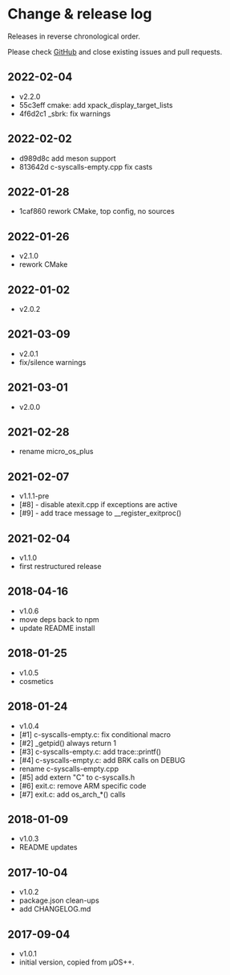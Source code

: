 # Change & release log

Releases in reverse chronological order.

Please check
[GitHub](https://github.com/micro-os-plus/libs-c-xpack/issues/)
and close existing issues and pull requests.

## 2022-02-04

- v2.2.0
- 55c3eff cmake: add xpack_display_target_lists
- 4f6d2c1 _sbrk: fix warnings

## 2022-02-02

- d989d8c add meson support
- 813642d c-syscalls-empty.cpp fix casts

## 2022-01-28

- 1caf860 rework CMake, top config, no sources

## 2022-01-26

- v2.1.0
- rework CMake

## 2022-01-02

- v2.0.2

## 2021-03-09

- v2.0.1
- fix/silence warnings

## 2021-03-01

- v2.0.0

## 2021-02-28

- rename micro_os_plus

## 2021-02-07

- v1.1.1-pre
- [#8] - disable atexit.cpp if exceptions are active
- [#9] - add trace message to __register_exitproc()

## 2021-02-04

- v1.1.0
- first restructured release

## 2018-04-16

- v1.0.6
- move deps back to npm
- update README install

## 2018-01-25

- v1.0.5
- cosmetics

## 2018-01-24

- v1.0.4
- [#1] c-syscalls-empty.c: fix conditional macro
- [#2] _getpid() always return 1
- [#3] c-syscalls-empty.c: add trace::printf()
- [#4] c-syscalls-empty.c: add BRK calls on DEBUG
- rename c-syscalls-empty.cpp
- [#5] add extern "C" to c-syscalls.h
- [#6] exit.c: remove ARM specific code
- [#7] exit.c: add os_arch_*() calls

## 2018-01-09

- v1.0.3
- README updates

## 2017-10-04

- v1.0.2
- package.json clean-ups
- add CHANGELOG.md

## 2017-09-04

- v1.0.1
- initial version, copied from µOS++.
